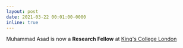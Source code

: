 ```yaml
---
layout: post
date: 2021-03-22 00:01:00-0000
inline: true
---
```


Muhammad Asad is now a <b>Research Fellow</b> at <a href="https://www.kcl.ac.uk/" target="blank">King's College London</a>
